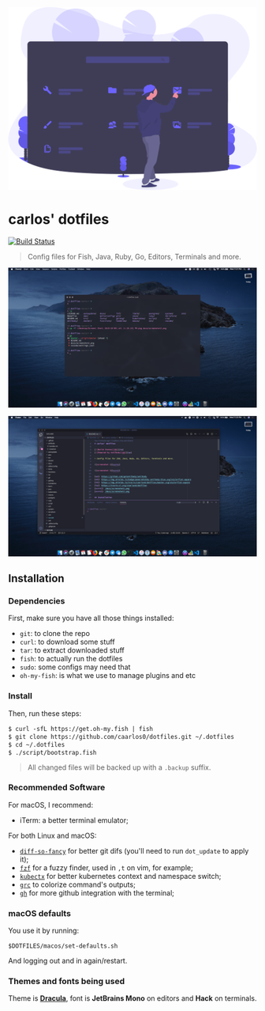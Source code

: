 ![header](/docs/header.svg)

# carlos' dotfiles

[![Build Status][tb]][tp]

> Config files for Fish, Java, Ruby, Go, Editors, Terminals and more.

![screenshot 1][scrn1]

![screenshot 2][scrn2]

[tb]: https://img.shields.io/travis/caarlos0/dotfiles/master.svg?style=flat-square
[tp]: https://travis-ci.org/caarlos0/dotfiles
[scrn1]: /docs/screenshot1.png
[scrn2]: /docs/screenshot2.png

## Installation

### Dependencies

First, make sure you have all those things installed:

- `git`: to clone the repo
- `curl`: to download some stuff
- `tar`: to extract downloaded stuff
- `fish`: to actually run the dotfiles
- `sudo`: some configs may need that
- `oh-my-fish`: is what we use to manage plugins and etc

### Install

Then, run these steps:

```console
$ curl -sfL https://get.oh-my.fish | fish
$ git clone https://github.com/caarlos0/dotfiles.git ~/.dotfiles
$ cd ~/.dotfiles
$ ./script/bootstrap.fish
```

> All changed files will be backed up with a `.backup` suffix.

### Recommended Software

For macOS, I recommend:

- iTerm: a better terminal emulator;

For both Linux and macOS:

- [`diff-so-fancy`](https://github.com/so-fancy/diff-so-fancy) for better git difs (you'll need to run `dot_update` to apply it);
- [`fzf`](https://github.com/junegunn/fzf) for a fuzzy finder, used in `,t` on vim, for example;
- [`kubectx`](https://github.com/ahmetb/kubectx) for better kubernetes context and namespace switch;
- [`grc`](https://github.com/garabik/grc) to colorize command's outputs;
- [`gh`](https://github.com/cli/cli) for more github integration with the terminal;

### macOS defaults

You use it by running:

```console
$DOTFILES/macos/set-defaults.sh
```

And logging out and in again/restart.

### Themes and fonts being used

Theme is **[Dracula](https://draculatheme.com)**, font is **JetBrains Mono** on
editors and **Hack** on terminals.
